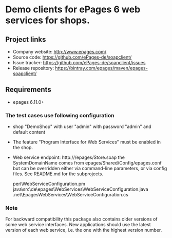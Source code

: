 # Demo clients for ePages 6 web services for shops. #

## Project links ##

- Company website: http://www.epages.com/
- Source code: https://github.com/ePages-de/soapclient/
- Issue tracker: https://github.com/ePages-de/soapclient/issues
- Release repository: https://bintray.com/epages/maven/epages-soapclient/


## Requirements ##
- epages 6.11.0+

### The test cases use following configuration ###

- shop "DemoShop" with user "admin" with password "admin" and default content
- The feature "Program Interface for Web Services" must be enabled in the shop.
- Web service endpoint: http://<SystemDomainName>/epages/Store.soap
  the SystemDomainName comes from epages/Shared/Config/epages.conf
  but can be overridden either via command-line parameters, or via config
  files. See README.md for the subprojects.


  perl\WebServiceConfiguration.pm
  java\src\de\epages\WebServices\WebServiceConfiguration.java
  .net\EpagesWebServices\WebServiceConfiguration.cs

### Note ###

For backward compatibility this package also contains older versions of some
web service interfaces. New applications should use the latest version of each
web service, i.e. the one with the highest version number.
